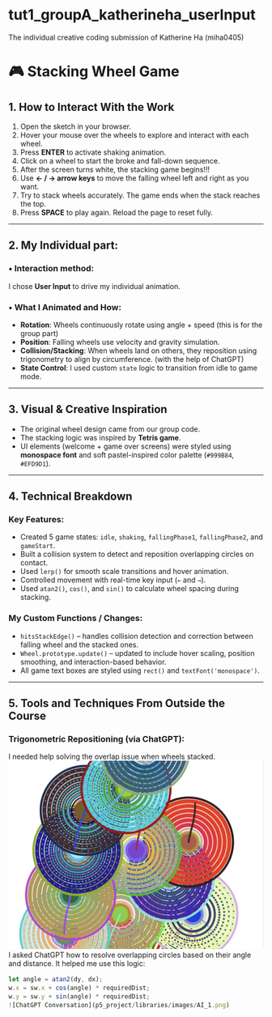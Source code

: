 # tut1_groupA_katherineha_userInput
The individual creative coding submission of Katherine Ha (miha0405)

# 🎮 Stacking Wheel Game
## 1. How to Interact With the Work

1. Open the sketch in your browser.
2. Hover your mouse over the wheels to explore and interact with each wheel.
3. Press **ENTER** to activate shaking animation.
4. Click on a wheel to start the broke and fall-down sequence.
5. After the screen turns white, the stacking game begins!!!
6. Use **← / → arrow keys** to move the falling wheel left and right as you want.
7. Try to stack wheels accurately. The game ends when the stack reaches the top.
8. Press **SPACE** to play again. Reload the page to reset fully.

---

## 2. My Individual part:

### • Interaction method:
I chose **User Input** to drive my individual animation.

### • What I Animated and How:
- **Rotation**: Wheels continuously rotate using angle + speed (this is for the group part)
- **Position**: Falling wheels use velocity and gravity simulation.
- **Collision/Stacking**: When wheels land on others, they reposition using trigonometry to align by circumference. (with the help of ChatGPT)
- **State Control**: I used custom `state` logic to transition from idle to game mode.

---

## 3. Visual & Creative Inspiration

- The original wheel design came from our group code.
- The stacking logic was inspired by **Tetris game**.
- UI elements (welcome + game over screens) were styled using **monospace font** and soft pastel-inspired color palette (`#999B84`, `#EFD9D1`).

---

## 4. Technical Breakdown

### Key Features:
- Created 5 game states: `idle`, `shaking`, `fallingPhase1`, `fallingPhase2`, and `gameStart`.
- Built a collision system to detect and reposition overlapping circles on contact.
- Used `lerp()` for smooth scale transitions and hover animation.
- Controlled movement with real-time key input (`←` and `→`).
- Used `atan2()`, `cos()`, and `sin()` to calculate wheel spacing during stacking.

### My Custom Functions / Changes:
- `hitsStackEdge()` – handles collision detection and correction between falling wheel and the stacked ones.
- `Wheel.prototype.update()` – updated to include hover scaling, position smoothing, and interaction-based behavior.
- All game text boxes are styled using `rect()` and `textFont('monospace')`.

---

## 5. Tools and Techniques From Outside the Course

### Trigonometric Repositioning (via ChatGPT):
I needed help solving the overlap issue when wheels stacked. 
![Problem when wheels falling](p5_project/libraries/images/wheel_problem_1.png)
I asked ChatGPT how to resolve overlapping circles based on their angle and distance. It helped me use this logic:

```js
let angle = atan2(dy, dx);
w.x = sw.x + cos(angle) * requiredDist;
w.y = sw.y + sin(angle) * requiredDist;
![ChatGPT Conversation](p5_project/libraries/images/AI_1.png)

